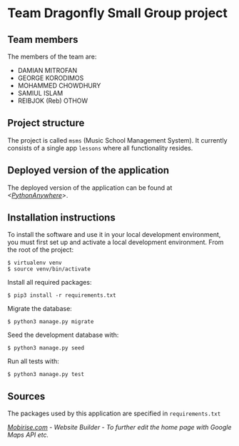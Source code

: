 # Team Dragonfly Small Group project

## Team members
The members of the team are:
- DAMIAN MITROFAN
- GEORGE KORODIMOS
- MOHAMMED CHOWDHURY
- SAMIUL ISLAM
- REIBJOK (Reb) OTHOW

## Project structure
The project is called `msms` (Music School Management System).  It currently consists of a single app `lessons` where all functionality resides.

## Deployed version of the application
The deployed version of the application can be found at *<[PythonAnywhere](http://dmy2003.pythonanywhere.com/)>*.

## Installation instructions
To install the software and use it in your local development environment, you must first set up and activate a local development environment.  From the root of the project:

```
$ virtualenv venv
$ source venv/bin/activate
```

Install all required packages:

```
$ pip3 install -r requirements.txt
```

Migrate the database:

```
$ python3 manage.py migrate
```

Seed the development database with:

```
$ python3 manage.py seed
```

Run all tests with:
```
$ python3 manage.py test
```

## Sources
The packages used by this application are specified in `requirements.txt`

*[Mobirise.com](https://mobirise.com/) - Website Builder - To further edit the home page with Google Maps API etc.*

